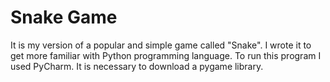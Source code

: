 # Snake Game

It is my version of a popular and simple game called "Snake".
I wrote it to get more familiar with Python programming language.
To run this program I used PyCharm. 
It is necessary to download a pygame library.
